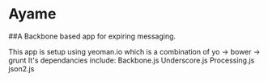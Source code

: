 Ayame
=====

##A Backbone based app for expiring messaging.

This app is setup using yeoman.io which is a combination of yo -> bower -> grunt
It's dependancies include:
Backbone.js
Underscore.js
Processing.js
json2.js